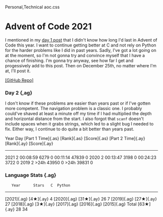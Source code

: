 Personal,Technical
aoc.css
# Advent of Code 2021

I mentioned in my
[day 1 post](../20211201/aocd1.html)
that I didn't know how long I'd last in Advent of Code this year. I want to
continue getting better at C and not rely on Python for the harder problems like
I did in past years. Sadly, I've got a lot going on at the moment, so I'm not
gonna try and convince myself that I have a chance of finishing. I'm gonna try
anyway, see how far I get and progessively add to this post. Then on December
25th, no matter where I'm at, I'll post it.

[[GitHub Repo]]()

### Day 2 {,ag}

I don't know if these problems are easier than years past or if I've gotten more
competent. The navigation problem is a classic one. I probably could've shaved
at least a minute off my time if I had multiplied the depth and horizontal
distance from the start. I also forgot that `scanf` doesn't include spaces when
it grabs strings, which led to a slight bug I needed to fix. Either way, I
continue to do quite a bit better than years past.

Year  Day   [Part 1 Time]{.as}   [Rank]{.as}   [Score]{.as}    [Part 2 Time]{.ay}   [Rank]{.ay}   [Score]{.ay}
---- ----  -------------------  ------------  -------------   -------------------  ------------  -------------
2021    2             00:08:59         6279             0              00:11:14        47839             0
2020    2             00:13:47         3198             0              00:24:23         3722             0
2019    2                 >24h        43950             0                  >24h        39831             0

### Language Stats {.ag}

       Year      Stars   C  Python
----------- ---------- --- -------
[2021]{.ag}  [4★]{.ay}   4
[2020]{.ag} [31★]{.ay}  26       7
[2019]{.ag} [27★]{.ay}          27
[2018]{.ag}  [3★]{.ay}
[2017]{.ag}
[2016]{.ag}
[2015]{.ag}
      Total [63★]{.ay}  28      34


